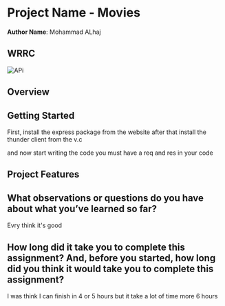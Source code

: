 # Project Name - Movies

**Author Name**: Mohammad ALhaj

## WRRC

![APi](https://user-images.githubusercontent.com/103366971/165633645-9a96af6a-1b55-4bf1-9c26-d17e293fcf79.png)


## Overview

## Getting Started
First, install the express package from the website
after that install the thunder client from the v.c

and now start writing the code you must have a req and res in  your code 
 

  
## Project Features
## What observations or questions do you have about what you’ve learned so far?
Evry think it's good 

## How long did it take you to complete this assignment? And, before you started, how long did you think it would take you to complete this assignment?

 I was think I can finish in 4 or 5 hours but it take a lot of time more 6 hours 
